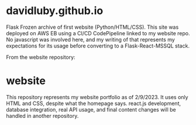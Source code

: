 # davidluby.github.io
Flask Frozen archive of first website (Python/HTML/CSS). This site was deployed on AWS EB using a CI/CD CodePipeline linked to my website repo. No javascript was involved here, and my writing of that represents my expectations for its usage before converting to a Flask-React-MSSQL stack.


From the website repository:

# website

This repository represents my website portfolio as of 2/9/2023. It uses only HTML and CSS, despite what the homepage says. react.js development, database integration, real API usage, and final content changes will be handled in another repository.
